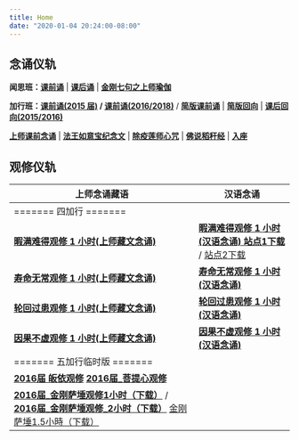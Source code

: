 ```yaml
---
title: Home
date: "2020-01-04 20:24:00-08:00"
---
```


## 念诵仪轨

**闻思班：[课前诵](http://huidengchanxiu.net/hdv/videos/%E8%AF%BE%E5%89%8D%E5%BF%B5%E8%AF%B5.mp4)** | **[课后诵](http://huidengchanxiu.net/hdv/videos/%E9%97%BB%E6%80%9D%E7%8F%AD%E8%AF%BE%E5%90%8E%E8%AF%B5.mp4)** | **[金刚七句之上师瑜伽](http://huidengchanxiu.net/hdv/videos/%E9%87%91%E5%88%9A%E4%B8%83%E5%8F%A5%E4%B9%8B%E4%B8%8A%E5%B8%88%E7%91%9C%E4%BC%BD111%E9%81%8D.mp4)**

**加行班：[课前诵(2015 届)](http://huidengchanxiu.net/hdv/videos/2015%E5%8A%A0%E8%A1%8C%E7%8F%AD%E8%AF%BE%E5%89%8D%E5%BF%B5%E8%AF%B5.mp4) / [课前诵(2016/2018)](http://huidengchanxiu.net/hdv/videos/2018%E5%8A%A0%E8%A1%8C%E7%8F%AD%E8%AF%BE%E5%89%8D%E5%BF%B5%E8%AF%B5.mp4)** / **[简版课前诵](http://huidengchanxiu.net/hdv/videos/%E5%8A%A0%E8%A1%8C%E7%8F%AD%E7%AE%80%E7%89%88%E8%AF%BE%E5%89%8D%E5%BF%B5%E8%AF%B5.mp4)** | **[简版回向](http://huidengchanxiu.net/hdv/videos/%E5%9B%9E%E5%90%91(2021%E7%89%88).mp4)** | **[课后回向(2015/2016)](http://huidengchanxiu.net/hdv/videos/2015%E8%AF%BE%E5%90%8E%E5%9B%9E%E5%90%91.mp4)**

**[上师课前念诵](http://huidengchanxiu.net/hdv/videos/%E4%B8%8A%E5%B8%88%E8%AF%BE%E5%89%8D%E5%BF%B5%E8%AF%B5.mp4)** | **[法王如意宝纪念文](http://huidengchanxiu.net/hdv/f/up/img_4578.png)** | **[除疫莲师心咒](http://huidengchanxiu.net/hdv/videos/%E9%99%A4%E7%96%AB%E8%8E%B2%E5%B8%88.mp4)** | **[佛说稻秆经](/pages/fsdgj/)** | **[入座](https://www.youtube.com/watch?v=qsYzkp9gCaA&list=PL7aUyQTIJqAjS5nIe9yN7iRuTth5Xgbhf&index=2)**

## 观修仪轨

| 上师念诵藏语                                                                                                                                            | 汉语念诵                                                                                                                 |
| ------------------------------------------------------------------------------------------------------------------------------------------------------- | ------------------------------------------------------------------------------------------------------------------------ |
| ======= 四加行 =======                                                                                                                                  |
| **[暇满难得观修 1 小时(上师藏文念诵)](http://huidengchanxiu.net/hdv/v/4jx/%E6%9A%87%E6%BB%A1%E9%9A%BE%E5%BE%97-%E4%B8%8A%E5%B8%88%E5%BF%B5%E8%AF%B5.mp4)**                            | **[暇满难得观修 1 小时(汉语念诵) 站点1下载](http://huidengchanxiu.net/hdv/v/4jx/%E6%9A%87%E6%BB%A1%E9%9A%BE%E5%BE%97.mp4)** / [站点2下载](https://f004.backblazeb2.com/file/hdv001/v/%E6%9A%87%E6%BB%A1%E9%9A%BE%E5%BE%97.mp4) |
| **[寿命无常观修 1 小时(上师藏文念诵)](http://huidengchanxiu.net/hdv/v/4jx/%E5%AF%BF%E5%91%BD%E6%97%A0%E5%B8%B8-%E4%B8%8A%E5%B8%88%E5%BF%B5%E8%AF%B5.mp4)**                            | **[寿命无常观修 1 小时(汉语念诵)](http://huidengchanxiu.net/hdv/v/4jx/%E5%AF%BF%E5%91%BD%E6%97%A0%E5%B8%B8.mp4)** |
| **[轮回过患观修 1 小时(上师藏文念诵)](http://huidengchanxiu.net/hdv/v/4jx/%E8%BD%AE%E5%9B%9E%E7%97%9B%E8%8B%A6-%E4%B8%8A%E5%B8%88%E5%BF%B5%E8%AF%B5.mp4)**                            | **[轮回过患观修 1 小时(汉语念诵)](http://huidengchanxiu.net/hdv/v/4jx/%E8%BD%AE%E5%9B%9E%E7%97%9B%E8%8B%A6.mp4)** |
| **[因果不虚观修 1 小时(上师藏文念诵)](http://huidengchanxiu.net/hdv/v/4jx/%E5%9B%A0%E6%9E%9C%E4%B8%8D%E8%99%9A-%E4%B8%8A%E5%B8%88%E5%BF%B5%E8%AF%B5.mp4)**                            | **[因果不虚观修 1 小时(汉语念诵)](http://huidengchanxiu.net/hdv/v/4jx/%E5%9B%A0%E6%9E%9C%E4%B8%8D%E8%99%9A.mp4)** |
| ======= 五加行临时版 =======                                                                                                                                  |
| **[2016届 皈依观修](https://huidengchanxiu.net/hdv/v/5jx/2016%E7%9A%88%E4%BE%9D%E8%A7%82%E4%BF%AE.mp4)** **[2016届_菩提心观修](https://huidengchanxiu.net/hdv/v/5jx/2016%E8%8F%A9%E6%8F%90%E5%BF%83%E8%A7%82%E4%BF%AE-%E4%B8%8A%E5%B8%88%E5%BF%B5%E8%AF%B5.mp4)**  |
| **[2016届_金刚萨埵观修1小时（下载）](https://huidengchanxiu.net/hdv/v/5jx/2016%e9%87%91%e5%88%9a%e8%90%a8%e5%9f%b51%e5%b0%8f%e6%99%82.mp4)**  / **[2016届_金刚萨埵观修_2小时（下载）](https://huidengchanxiu.net/hdv/v/5jx/2016%e9%87%91%e5%88%9a%e8%90%a8%e5%9f%b52%e5%b0%8f%e6%99%82.mp4)**  [金刚萨埵1.5小時（下载）](https://huidengchanxiu.net/hdv/v/5jx/2016%e9%87%91%e5%88%9a%e8%90%a8%e5%9f%b51.5%e5%b0%8f%e6%99%82.mp4) |
